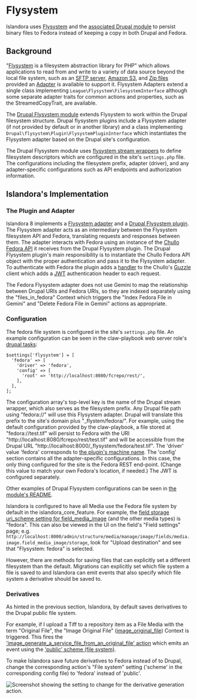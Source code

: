 # Flysystem

Islandora uses [Flysystem](https://github.com/thephpleague/flysystem) and the [associated Drupal module](https://www.drupal.org/project/flysystem) to persist binary files to Fedora instead of keeping a copy in both Drupal and Fedora.

## Background

"[Flysystem](https://flysystem.thephpleague.com/docs/) is a filesystem abstraction library for PHP" which allows applications to read from and write to a variety of data source beyond the local file system, such as an [SFTP server](https://flysystem.thephpleague.com/docs/adapter/sftp/), [Amazon S3](https://flysystem.thephpleague.com/docs/adapter/aws-s3/), and [Zip files](https://flysystem.thephpleague.com/docs/adapter/zip-archive/) provided an [Adapter](https://flysystem.thephpleague.com/docs/advanced/creating-an-adapter/) is available to support it. Flysystem Adapters extend a single class implementing `League\Flysystem\FilesystemInterface` although some separate adapter traits for common actions and properties, such as the StreamedCopyTrait, are available.

The [Drupal Flysystem module](https://www.drupal.org/project/flysystem) extends Flysystem to work within the Drupal filesystem structure. Drupal flysystem plugins include a Flysystem adapter (if not provided by default or in another library) and a class implementing `Drupal\flysystem\Plugin\FlysystemPluginInterface` which instantiates the Flysystem adapter based on the Drupal site's configuration.

The Drupal Flysystem module uses [flysystem stream wrappers](https://github.com/twistor/flysystem-stream-wrapper) to define filesystem descriptors which are configured in the site's `settings.php` file. The configurations including the filesystem prefix, adapter (driver), and any adapter-specific configurations such as API endpoints and authorization information.

## Islandora's Implementation

### The Plugin and Adapter

Islandora 8 implements a [Flysystem adapter](https://github.com/Islandora-CLAW/islandora/blob/8.x-1.x/src/Flysystem/Adapter/FedoraAdapter.php) and a [Drupal Flysystem plugin](https://github.com/Islandora-CLAW/islandora/blob/8.x-1.x/src/Flysystem/Fedora.php). The Flysystem adapter acts as an intermediary between the Flysystem filesystem API and Fedora, translating requests and responses between them. The adapter interacts with Fedora using an instance of the [Chullo Fedora API](/Islandora-CLAW/chullo/blob/master/src/IFedoraApi.php) it receives from the Drupal Flysystem plugin. The Drupal Flysystem plugin's main responsibility is to instantiate the Chullo Fedora API object with the proper authentication and pass it to the Flysystem adapter. To authenticate with Fedora the plugin adds a [handler](http://docs.guzzlephp.org/en/stable/handlers-and-middleware.html) to the Chullo's [Guzzle](http://docs.guzzlephp.org) client which adds a [JWT](https://jwt.io/) authentication header to each request. <!-- After https://github.com/Islandora-CLAW/islandora/pull/119 is merged:  To authenticate with Fedora the plugin adds a handler to the Chullo's Guzzle client with a copy of the site's JWT authentication object so that each Fedora request can generate its own Bearer token. -->

The Fedora Flysystem adapter does not use Gemini to map the relationship between Drupal URIs and Fedora URIs, so they are indexed separately using the "files_in_fedora" Context which triggers the "Index Fedora File in Gemini" and "Delete Fedora File in Gemini" actions as appropriate.

### Configuration

The fedora file system is configured in the site's `settings.php` file. An example configuration can be seen in the claw-playbook web server role's [drupal tasks](https://github.com/Islandora-Devops/claw-playbook/blob/master/roles/internal/webserver-app/tasks/drupal.yml#L12-L19):
```
$settings['flysystem'] = [
  'fedora' => [
    'driver' => 'fedora',
    'config' => [
      'root' => 'http://localhost:8080/fcrepo/rest/',
    ],
  ],
];
```
The configuration array's top-level key is the name of the Drupal stream wrapper, which also serves as the filesystem prefix. Any Drupal file path using "fedora://" will use this Flysystem adapter. Drupal will translate this prefix to the site's domain plus "\_flystem/fedora/". For example, using the default configuration provided by the claw-playbook, a file stored at "fedora://test.tif" will persist to Fedora with the URI "http://localhost:8080/fcrepo/rest/test.tif" and will be accessible from the Drupal URL "http://localhost:8000/_flysystem/fedora/test.tif". The 'driver' value 'fedora' corresponds to [the plugin's machine name](https://github.com/Islandora-CLAW/islandora/blob/8.x-1.x/src/Flysystem/Fedora.php#L21). The 'config' section contains all the adapter-specific configurations. In this case, the only thing configured for the site is the Fedora REST end-point. (Change this value to match your own Fedora's location, if needed.) The JWT is configured separately.

Other examples of Drupal Flysystem configurations can be seen in [the module's README](http://cgit.drupalcode.org/flysystem/plain/README.md?h=8.x-1.x).

Islandora is configured to have all Media use the Fedora file system by default in the islandora_core_feature. For example, the [field storage uri_scheme setting for field_media_image](https://github.com/Islandora-CLAW/islandora/blob/8.x-1.x/modules/islandora_core_feature/config/install/field.storage.media.field_media_image.yml#L17) (and the other media types) is "fedora". This can also be viewed in the UI on the field's "Field settings" page; e.g. `http://localhost:8000/admin/structure/media/manage/image/fields/media.image.field_media_image/storage`, look for "Upload destination" and see that "Flysystem: fedora" is selected.

However, there are methods for saving files that can explicitly set a different filesystem than the default. Migrations can explicitly set which file system a file is saved to and Islandora can emit events that also specify which file system a derivative should be saved to.

### Derivatives

As hinted in the previous section, Islandora, by default saves derivatives to the Drupal public file system.

For example, if I upload a Tiff to a repository item as a File Media with the term "Original File", the "Image Original File" ([image_original_file](https://github.com/Islandora-CLAW/islandora_demo/blob/8.x-1.x/config/install/context.context.image_original_file.yml)) Context is triggered. This fires the ['image_generate_a_service_file_from_an_original_file' action](https://github.com/Islandora-CLAW/islandora_demo/blob/8.x-1.x/config/install/system.action.image_generate_a_service_file_from_an_original_file.yml) which emits an event using the ['public' scheme (file system)](https://github.com/Islandora-CLAW/islandora_demo/blob/8.x-1.x/config/install/system.action.image_generate_a_service_file_from_an_original_file.yml#L17).

To make Islandora save future derivatives to Fedora instead of to Drupal, change the corresponding action's "File system" setting ('scheme' in the corresponding config file) to 'fedora' instead of 'public'.

![Screenshot showing the setting to change for the derivative generation action.](../assets/flysystem_derivative_filesystem_setting.png)
